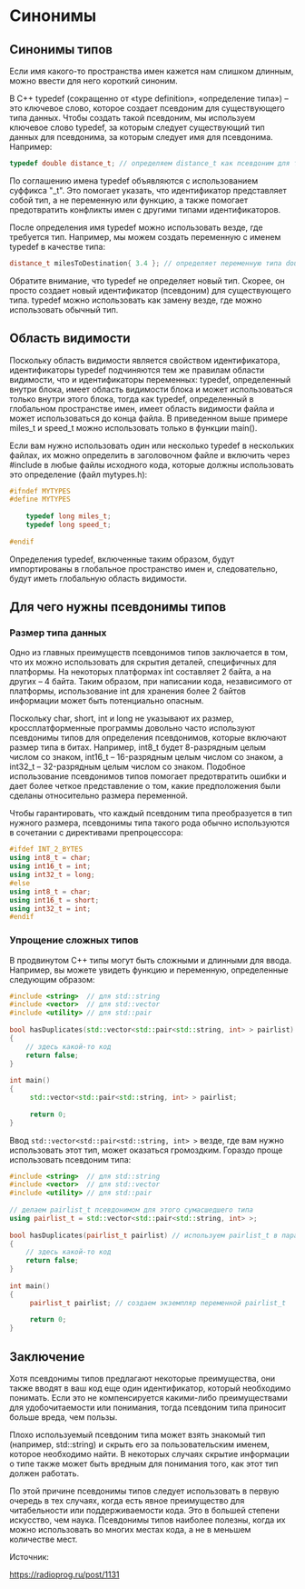 # Синонимы
## Синонимы типов

Если имя какого-то пространства имен кажется нам слишком длинным, можно ввести для него короткий синоним.

В C++ typedef (сокращенно от «type definition», «определение типа») – это ключевое слово, которое создает псевдоним для существующего типа данных. Чтобы создать такой псевдоним, мы используем ключевое слово typedef, за которым следует существующий тип данных для псевдонима, за которым следует имя для псевдонима. Например:

```c++
typedef double distance_t; // определяем distance_t как псевдоним для типа double
```
По соглашению имена typedef объявляются с использованием суффикса "_t". Это помогает указать, что идентификатор представляет собой тип, а не переменную или функцию, а также помогает предотвратить конфликты имен с другими типами идентификаторов.

После определения имя typedef можно использовать везде, где требуется тип. Например, мы можем создать переменную с именем typedef в качестве типа:
```c++
distance_t milesToDestination{ 3.4 }; // определяет переменную типа double 
```

Обратите внимание, что typedef не определяет новый тип. Скорее, он просто создает новый идентификатор (псевдоним) для существующего типа. typedef можно использовать как замену везде, где можно использовать обычный тип.

## Область видимости

Поскольку область видимости является свойством идентификатора, идентификаторы typedef подчиняются тем же правилам области видимости, что и идентификаторы переменных: typedef, определенный внутри блока, имеет область видимости блока и может использоваться только внутри этого блока, тогда как typedef, определенный в глобальном пространстве имен, имеет область видимости файла и может использоваться до конца файла. В приведенном выше примере miles_t и speed_t можно использовать только в функции main().

Если вам нужно использовать один или несколько typedef в нескольких файлах, их можно определить в заголовочном файле и включить через #include в любые файлы исходного кода, которые должны использовать это определение (файл mytypes.h):

```c++
#ifndef MYTYPES
#define MYTYPES
 
    typedef long miles_t;
    typedef long speed_t;
 
#endif
```
Определения typedef, включенные таким образом, будут импортированы в глобальное пространство имен и, следовательно, будут иметь глобальную область видимости.

## Для чего нужны псевдонимы типов
### Размер типа данных
Одно из главных преимуществ псевдонимов типов заключается в том, что их можно использовать для скрытия деталей, специфичных для платформы. На некоторых платформах int составляет 2 байта, а на других – 4 байта. Таким образом, при написании кода, независимого от платформы, использование int для хранения более 2 байтов информации может быть потенциально опасным.

Поскольку char, short, int и long не указывают их размер, кроссплатформенные программы довольно часто используют псевдонимы типов для определения псевдонимов, которые включают размер типа в битах. Например, int8_t будет 8-разрядным целым числом со знаком, int16_t – 16-разрядным целым числом со знаком, а int32_t – 32-разрядным целым числом со знаком. Подобное использование псевдонимов типов помогает предотвратить ошибки и дает более четкое представление о том, какие предположения были сделаны относительно размера переменной.

Чтобы гарантировать, что каждый псевдоним типа преобразуется в тип нужного размера, псевдонимы типа такого рода обычно используются в сочетании с директивами препроцессора:

```c++
#ifdef INT_2_BYTES
using int8_t = char;
using int16_t = int;
using int32_t = long;
#else
using int8_t = char;
using int16_t = short;
using int32_t = int;
#endif
```
### Упрощение сложных типов

В продвинутом C++ типы могут быть сложными и длинными для ввода. Например, вы можете увидеть функцию и переменную, определенные следующим образом:
```c++
#include <string>  // для std::string
#include <vector>  // для std::vector
#include <utility> // для std::pair
 
bool hasDuplicates(std::vector<std::pair<std::string, int> > pairlist)
{
    // здесь какой-то код
    return false;
}
 
int main()
{
     std::vector<std::pair<std::string, int> > pairlist;
 
     return 0;
}
```

Ввод ```std::vector<std::pair<std::string, int> >``` везде, где вам нужно использовать этот тип, может оказаться громоздким. Гораздо проще использовать псевдоним типа:

```c++
#include <string>  // для std::string
#include <vector>  // для std::vector
#include <utility> // для std::pair
 
// делаем pairlist_t псевдонимом для этого сумасшедшего типа
using pairlist_t = std::vector<std::pair<std::string, int> >;
 
bool hasDuplicates(pairlist_t pairlist) // используем pairlist_t в параметре функции
{
    // здесь какой-то код
    return false;
}
 
int main()
{
     pairlist_t pairlist; // создаем экземпляр переменной pairlist_t
 
     return 0;
}
```
## Заключение
Хотя псевдонимы типов предлагают некоторые преимущества, они также вводят в ваш код еще один идентификатор, который необходимо понимать. Если это не компенсируется какими-либо преимуществами для удобочитаемости или понимания, тогда псевдоним типа приносит больше вреда, чем пользы.

Плохо используемый псевдоним типа может взять знакомый тип (например, std::string) и скрыть его за пользовательским именем, которое необходимо найти. В некоторых случаях скрытие информации о типе также может быть вредным для понимания того, как этот тип должен работать.

По этой причине псевдонимы типов следует использовать в первую очередь в тех случаях, когда есть явное преимущество для читабельности или поддерживаемости кода. Это в большей степени искусство, чем наука. Псевдонимы типов наиболее полезны, когда их можно использовать во многих местах кода, а не в меньшем количестве мест.

Источник: 

https://radioprog.ru/post/1131
